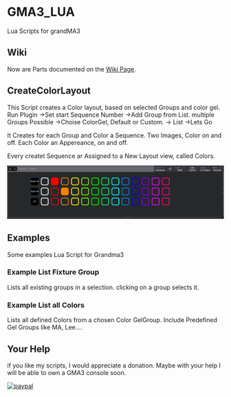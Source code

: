 # GMA3_LUA
Lua Scripts for grandMA3

## Wiki
Now are Parts documented on the [Wiki Page](https://github.com/imhofroger/GMA3_LUA/wiki).

## CreateColorLayout
This Script creates a Color layout, based on selected Groups and color gel.
Run Plugin
->Set start Sequence Number
->Add Group from List. multiple Groups Possible
->Choise ColorGel, Default or Custom. -> List
->Lets Go

It Creates for each Group and Color a Sequence.
Two Images, Color on and off.
Each Color an Appereance, on and off.

Every createt Sequence ar Assigned to a New Layout view, called Colors.

![PrintScreen from the Colors Layout](https://github.com/imhofroger/GMA3_LUA/blob/master/CreateColorLayout/GMA3_Lua_ColorLayout.png)



## Examples
Some examples Lua Script for Grandma3
### Example List Fixture Group
Lists all existing groups in a selection. clicking on a group selects it.

### Example List all Colors
Lists all defined Colors from a chosen Color GelGroup. Include Predefined Gel Groups like MA, Lee....

## Your Help
if you like my scripts, I would appreciate a donation.
Maybe with your help I will be able to own a GMA3 console soon.

[![paypal](https://www.paypalobjects.com/en_US/i/btn/btn_donateCC_LG.gif)](https://www.paypal.com/cgi-bin/webscr?cmd=_s-xclick&hosted_button_id=P3PDSKPTXDCD8&source=url)
